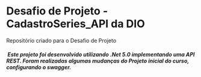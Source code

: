 # Desafio de Projeto - CadastroSeries_API da DIO
Repositório criado para o Desafio de Projeto


#####  Este projeto foi desenvolvido utilizando .Net 5.0 implementando uma API REST. Foram realizadas algumas mudanças do Projeto inicial do curso, configurando o swagger.
